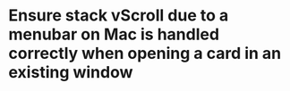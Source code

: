 # Ensure stack vScroll due to a menubar on Mac is handled correctly when opening a card in an existing window